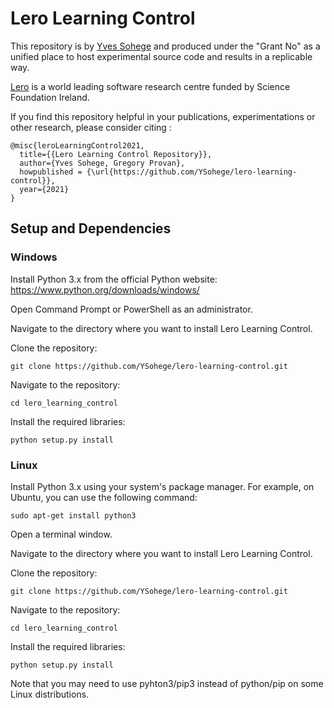 # Lero Learning Control 

This repository is by [Yves Sohege](https://github.com/YSohege) and produced under the "Grant No"
as a unified place to host experimental source code and results in a replicable way. 

[Lero](https://lero.ie/) is a world leading software research centre funded by Science Foundation Ireland.


If you find this repository helpful in your publications, experimentations or other research,
please consider citing :

```
@misc{leroLearningControl2021,
  title={{Lero Learning Control Repository}},
  author={Yves Sohege, Gregory Provan},
  howpublished = {\url{https://github.com/YSohege/lero-learning-control}},
  year={2021}
}
```

## Setup and Dependencies
### Windows
Install Python 3.x from the official Python website: https://www.python.org/downloads/windows/

Open Command Prompt or PowerShell as an administrator.

Navigate to the directory where you want to install Lero Learning Control.

Clone the repository:
```
git clone https://github.com/YSohege/lero-learning-control.git
```
Navigate to the repository:
```
cd lero_learning_control
```
Install the required libraries:
```
python setup.py install
```


### Linux
Install Python 3.x using your system's package manager. For example, on Ubuntu, you can use the following command:
```
sudo apt-get install python3
```

Open a terminal window.

Navigate to the directory where you want to install Lero Learning Control.

Clone the repository:
```
git clone https://github.com/YSohege/lero-learning-control.git
```

Navigate to the repository:
```
cd lero_learning_control
```

Install the required libraries:
```
python setup.py install
```

Note that you may need to use pyhton3/pip3 instead of python/pip on some Linux distributions.





[//]: # ()
[//]: # (+ Python/numpy/[PyTorch]&#40;https://pytorch.org&#41;)

[//]: # (+ [locuslab/mpc.pytorch]&#40;https://github.com/locuslab/mpc.pytorch&#41;)

[//]: # ()
[//]: # (# LQR Imitation Learning Experiments)

[//]: # ()
[//]: # (From within the `imitation_lqr` directory:)

[//]: # (1. `train.py` is the main training script for the experiment )

[//]: # (   in Section 5.3.)

[//]: # ()
[//]: # (# Non-Convex Imitation Learning Experiments)

[//]: # ()
[//]: # (From within the `imitation_nonconvex` directory:)

[//]: # (1. `make_dataset.py` should be run to create a dataset of trajectories)

[//]: # (   for each environment.)

[//]: # (2. `il_exp.py` is the main training script for each experiment.)

[//]: # (3. `run-pendulum-cartpole.sh` runs all of the experiments for the)

[//]: # (   pendulum and cartpole environments in Section 5.3.)

[//]: # (3. `run-complex-pendulum.sh` runs all of the experiments for the)

[//]: # (   non-realizable pendulum environment in Section 5.4.)
